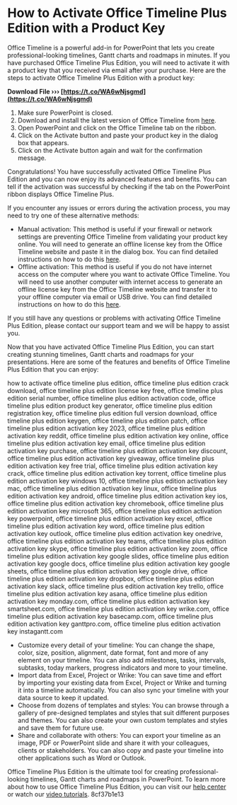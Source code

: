 # How to Activate Office Timeline Plus Edition with a Product Key
 
Office Timeline is a powerful add-in for PowerPoint that lets you create professional-looking timelines, Gantt charts and roadmaps in minutes. If you have purchased Office Timeline Plus Edition, you will need to activate it with a product key that you received via email after your purchase. Here are the steps to activate Office Timeline Plus Edition with a product key:
 
**Download File ››› [https://t.co/WA6wNjsgmd](https://t.co/WA6wNjsgmd)**


 
1. Make sure PowerPoint is closed.
2. Download and install the latest version of Office Timeline from [here](https://www.officetimeline.com/download).
3. Open PowerPoint and click on the Office Timeline tab on the ribbon.
4. Click on the Activate button and paste your product key in the dialog box that appears.
5. Click on the Activate button again and wait for the confirmation message.

Congratulations! You have successfully activated Office Timeline Plus Edition and you can now enjoy its advanced features and benefits. You can tell if the activation was successful by checking if the tab on the PowerPoint ribbon displays Office Timeline Plus.
 
If you encounter any issues or errors during the activation process, you may need to try one of these alternative methods:

- Manual activation: This method is useful if your firewall or network settings are preventing Office Timeline from validating your product key online. You will need to generate an offline license key from the Office Timeline website and paste it in the dialog box. You can find detailed instructions on how to do this [here](https://support.officetimeline.com/hc/en-us/articles/204831757-How-to-activate-your-new-Office-Timeline-Add-in-license).
- Offline activation: This method is useful if you do not have internet access on the computer where you want to activate Office Timeline. You will need to use another computer with internet access to generate an offline license key from the Office Timeline website and transfer it to your offline computer via email or USB drive. You can find detailed instructions on how to do this [here](https://support.officetimeline.com/hc/en-us/articles/1500008356202-How-to-activate-Office-Timeline-Pro-New-Purchase-).

If you still have any questions or problems with activating Office Timeline Plus Edition, please contact our support team and we will be happy to assist you.
  
Now that you have activated Office Timeline Plus Edition, you can start creating stunning timelines, Gantt charts and roadmaps for your presentations. Here are some of the features and benefits of Office Timeline Plus Edition that you can enjoy:
 
how to activate office timeline plus edition,  office timeline plus edition crack download,  office timeline plus edition license key free,  office timeline plus edition serial number,  office timeline plus edition activation code,  office timeline plus edition product key generator,  office timeline plus edition registration key,  office timeline plus edition full version download,  office timeline plus edition keygen,  office timeline plus edition patch,  office timeline plus edition activation key 2023,  office timeline plus edition activation key reddit,  office timeline plus edition activation key online,  office timeline plus edition activation key email,  office timeline plus edition activation key purchase,  office timeline plus edition activation key discount,  office timeline plus edition activation key giveaway,  office timeline plus edition activation key free trial,  office timeline plus edition activation key crack,  office timeline plus edition activation key torrent,  office timeline plus edition activation key windows 10,  office timeline plus edition activation key mac,  office timeline plus edition activation key linux,  office timeline plus edition activation key android,  office timeline plus edition activation key ios,  office timeline plus edition activation key chromebook,  office timeline plus edition activation key microsoft 365,  office timeline plus edition activation key powerpoint,  office timeline plus edition activation key excel,  office timeline plus edition activation key word,  office timeline plus edition activation key outlook,  office timeline plus edition activation key onedrive,  office timeline plus edition activation key teams,  office timeline plus edition activation key skype,  office timeline plus edition activation key zoom,  office timeline plus edition activation key google slides,  office timeline plus edition activation key google docs,  office timeline plus edition activation key google sheets,  office timeline plus edition activation key google drive,  office timeline plus edition activation key dropbox,  office timeline plus edition activation key slack,  office timeline plus edition activation key trello,  office timeline plus edition activation key asana,  office timeline plus edition activation key monday.com,  office timeline plus edition activation key smartsheet.com,  office timeline plus edition activation key wrike.com,  office timeline plus edition activation key basecamp.com,  office timeline plus edition activation key ganttpro.com,  office timeline plus edition activation key instagantt.com

- Customize every detail of your timeline: You can change the shape, color, size, position, alignment, date format, font and more of any element on your timeline. You can also add milestones, tasks, intervals, subtasks, today markers, progress indicators and more to your timeline.
- Import data from Excel, Project or Wrike: You can save time and effort by importing your existing data from Excel, Project or Wrike and turning it into a timeline automatically. You can also sync your timeline with your data source to keep it updated.
- Choose from dozens of templates and styles: You can browse through a gallery of pre-designed templates and styles that suit different purposes and themes. You can also create your own custom templates and styles and save them for future use.
- Share and collaborate with others: You can export your timeline as an image, PDF or PowerPoint slide and share it with your colleagues, clients or stakeholders. You can also copy and paste your timeline into other applications such as Word or Outlook.

Office Timeline Plus Edition is the ultimate tool for creating professional-looking timelines, Gantt charts and roadmaps in PowerPoint. To learn more about how to use Office Timeline Plus Edition, you can visit our [help center](https://www.officetimeline.com/help-center) or watch our [video tutorials](https://www.officetimeline.com/videos).
 8cf37b1e13
 
